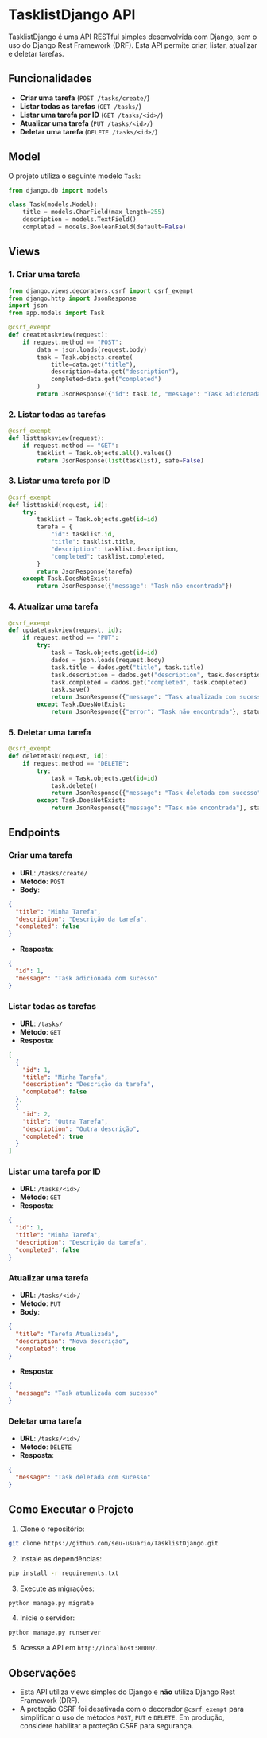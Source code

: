 
# TasklistDjango API

TasklistDjango é uma API RESTful simples desenvolvida com Django, sem o uso do Django Rest Framework (DRF). Esta API permite criar, listar, atualizar e deletar tarefas.

## Funcionalidades

- **Criar uma tarefa** (`POST /tasks/create/`)
- **Listar todas as tarefas** (`GET /tasks/`)
- **Listar uma tarefa por ID** (`GET /tasks/<id>/`)
- **Atualizar uma tarefa** (`PUT /tasks/<id>/`)
- **Deletar uma tarefa** (`DELETE /tasks/<id>/`)

## Model

O projeto utiliza o seguinte modelo `Task`:

```python
from django.db import models

class Task(models.Model):
    title = models.CharField(max_length=255)
    description = models.TextField()
    completed = models.BooleanField(default=False)
```

## Views

### 1. Criar uma tarefa

```python
from django.views.decorators.csrf import csrf_exempt
from django.http import JsonResponse
import json
from app.models import Task

@csrf_exempt
def createtaskview(request):
    if request.method == "POST":
        data = json.loads(request.body)
        task = Task.objects.create(
            title=data.get("title"),
            description=data.get("description"),
            completed=data.get("completed")
        )
        return JsonResponse({"id": task.id, "message": "Task adicionada com sucesso"})
```

### 2. Listar todas as tarefas

```python
@csrf_exempt
def listtasksview(request):
    if request.method == "GET":
        tasklist = Task.objects.all().values()
        return JsonResponse(list(tasklist), safe=False)
```

### 3. Listar uma tarefa por ID

```python
@csrf_exempt
def listtaskid(request, id):
    try:
        tasklist = Task.objects.get(id=id)
        tarefa = {
            "id": tasklist.id,
            "title": tasklist.title,
            "description": tasklist.description,
            "completed": tasklist.completed,
        }
        return JsonResponse(tarefa)
    except Task.DoesNotExist:
        return JsonResponse({"message": "Task não encontrada"})
```

### 4. Atualizar uma tarefa

```python
@csrf_exempt
def updatetaskview(request, id):
    if request.method == "PUT":
        try:
            task = Task.objects.get(id=id)
            dados = json.loads(request.body)
            task.title = dados.get("title", task.title)
            task.description = dados.get("description", task.description)
            task.completed = dados.get("completed", task.completed)
            task.save()
            return JsonResponse({"message": "Task atualizada com sucesso"})
        except Task.DoesNotExist:
            return JsonResponse({"error": "Task não encontrada"}, status=404)
```

### 5. Deletar uma tarefa

```python
@csrf_exempt
def deletetask(request, id):
    if request.method == "DELETE":
        try:
            task = Task.objects.get(id=id)
            task.delete()
            return JsonResponse({"message": "Task deletada com sucesso"})
        except Task.DoesNotExist:
            return JsonResponse({"message": "Task não encontrada"}, status=404)
```

## Endpoints

### Criar uma tarefa

- **URL**: `/tasks/create/`
- **Método**: `POST`
- **Body**:

```json
{
  "title": "Minha Tarefa",
  "description": "Descrição da tarefa",
  "completed": false
}
```

- **Resposta**:

```json
{
  "id": 1,
  "message": "Task adicionada com sucesso"
}
```

### Listar todas as tarefas

- **URL**: `/tasks/`
- **Método**: `GET`
- **Resposta**:

```json
[
  {
    "id": 1,
    "title": "Minha Tarefa",
    "description": "Descrição da tarefa",
    "completed": false
  },
  {
    "id": 2,
    "title": "Outra Tarefa",
    "description": "Outra descrição",
    "completed": true
  }
]
```

### Listar uma tarefa por ID

- **URL**: `/tasks/<id>/`
- **Método**: `GET`
- **Resposta**:

```json
{
  "id": 1,
  "title": "Minha Tarefa",
  "description": "Descrição da tarefa",
  "completed": false
}
```

### Atualizar uma tarefa

- **URL**: `/tasks/<id>/`
- **Método**: `PUT`
- **Body**:

```json
{
  "title": "Tarefa Atualizada",
  "description": "Nova descrição",
  "completed": true
}
```

- **Resposta**:

```json
{
  "message": "Task atualizada com sucesso"
}
```

### Deletar uma tarefa

- **URL**: `/tasks/<id>/`
- **Método**: `DELETE`
- **Resposta**:

```json
{
  "message": "Task deletada com sucesso"
}
```

## Como Executar o Projeto

1. Clone o repositório:

```bash
git clone https://github.com/seu-usuario/TasklistDjango.git
```

2. Instale as dependências:

```bash
pip install -r requirements.txt
```

3. Execute as migrações:

```bash
python manage.py migrate
```

4. Inicie o servidor:

```bash
python manage.py runserver
```

5. Acesse a API em `http://localhost:8000/`.

## Observações

- Esta API utiliza views simples do Django e **não** utiliza Django Rest Framework (DRF).
- A proteção CSRF foi desativada com o decorador `@csrf_exempt` para simplificar o uso de métodos `POST`, `PUT` e `DELETE`. Em produção, considere habilitar a proteção CSRF para segurança.

